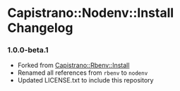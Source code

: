 # Capistrano::Nodenv::Install Changelog

### 1.0.0-beta.1

- Forked from [Capistrano::Rbenv::Install](https://github.com/capistrano-plugins/capistrano-rbenv-install)
- Renamed all references from `rbenv` to `nodenv`
- Updated LICENSE.txt to include this repository
